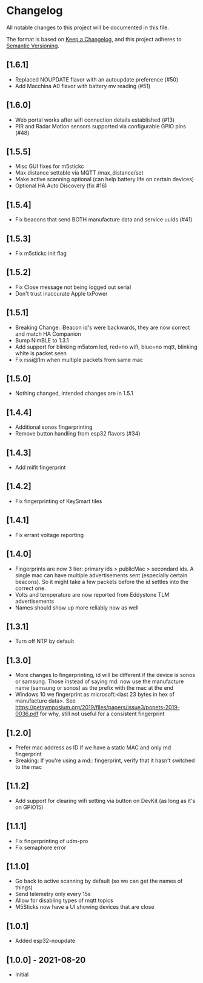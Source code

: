 # Changelog

All notable changes to this project will be documented in this file.

The format is based on [Keep a Changelog](https://keepachangelog.com/en/1.0.0/),
and this project adheres to [Semantic Versioning](https://semver.org/spec/v2.0.0.html).

## [1.6.1]

- Replaced NOUPDATE flavor with an autoupdate preference (#50)
- Add Macchina A0 flavor with battery mv reading (#51)

## [1.6.0]

- Web portal works after wifi connection details established (#13)
- PIR and Radar Motion sensors supported via configurable GPIO pins (#48)

## [1.5.5]

- Misc GUI fixes for m5stickc
- Max distance settable via MQTT /max_distance/set
- Make active scanning optional (can help battery life on certain devices)
- Optional HA Auto Discovery (fix #16)

## [1.5.4]

- Fix beacons that send BOTH manufacture data and service uuids (#41)

## [1.5.3]

- Fix m5stickc init flag

## [1.5.2]

- Fix Close message not being logged out serial
- Don't trust inaccurate Apple txPower

## [1.5.1]

- Breaking Change: iBeacon id's were backwards, they are now correct and match HA Companion
- Bump NimBLE to 1.3.1
- Add support for blinking m5atom led, red=no wifi, blue=no mqtt, blinking white is packet seen
- Fix rssi@1m when multiple packets from same mac

## [1.5.0]

- Nothing changed, intended changes are in 1.5.1

## [1.4.4]

- Additional sonos fingerprinting
- Remove button handling from esp32 flavors (#34)

## [1.4.3]

- Add mifit fingerprint

## [1.4.2]

- Fix fingerprinting of KeySmart tiles

## [1.4.1]

- Fix errant voltage reporting

## [1.4.0]

- Fingerprints are now 3 tier: primary ids > publicMac > secondard ids.  A single mac can have multiple advertisements sent (especially certain beacons).  So it might take a few packets before the id settles into the correct one.
- Volts and temperature are now reported from Eddystone TLM advertisements
- Names should show up more reliably now as well

## [1.3.1]

- Turn off NTP by default

## [1.3.0]

- More changes to fingerprinting, id will be different if the device is sonos or samsung.  Those instead of saying md:<id> now use the manufacture name (samsung or sonos) as the prefix with the mac at the end
- Windows 10 we fingerprint as microsoft:<last 23 bytes in hex of manufacture data>. See https://petsymposium.org/2019/files/papers/issue3/popets-2019-0036.pdf for why, still not useful for a consistent fingerprint

## [1.2.0]

- Prefer mac address as ID if we have a static MAC and only md fingerprint
- Breaking: If you're using a md:*:* fingerprint, verify that it hasn't switched to the mac

## [1.1.2]

- Add support for clearing wifi setting via button on DevKit (as long as it's on GPIO15)

## [1.1.1]

- Fix fingerprinting of udm-pro
- Fix semaphore error

## [1.1.0]

- Go back to active scanning by default (so we can get the names of things)
- Send telemetry only every 15s
- Allow for disabling types of mqtt topics
- M5Sticks now have a UI showing devices that are close

## [1.0.1]

- Added esp32-noupdate

## [1.0.0] - 2021-08-20

- Initial
